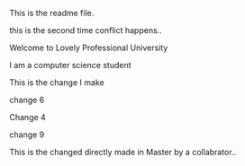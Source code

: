 This is the readme file.

this is the second time conflict happens..

Welcome to Lovely Professional University

I am a computer science student

This is the change  I make

change 6

Change 4

change 9

This is the changed directly made in Master by a collabrator..